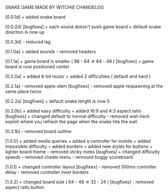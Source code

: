 SNAKE GAME MADE BY WITCHIE
CHANGELOG

[0.0.1d]
    + added snake board
    
[0.0.2d]
    [bugfixes]
        + each sound doesn't push game board
        + default snake direction is now up
        
[0.0.3d]
    - reduced lag
    
[0.1.0a]
    + added sounds
    - removed headers

[0.1.1a]
    + game board is smaller ( 96 - 64 => 64 - 48 )
    [bugfixes]
        + game board is now positioned center

[0.2.0a]
    + added 8-bit music
    + added 2 difficulties ( default and hard )
    
[0.2.1a]
    - removed apple stem
    [bugfixes]
        - removed apple respawning at the same place twice
        
[0.2.2a]
    [bugfixes]
        + default snake length is now 5
        
[0.3.0b]
    + added easy difficulty
    + added 16:9 and 4:3 aspect ratio
        [bugfixes]
            + changed default to normal difficulty
            - removed wall-hack exploit where you refresh the page when the snake hits the wall

[0.3.1b]
    - removed board outline
    
[1.0.0]
    + added media queries
    + added a controller for mobile
    + added impossible difficulty
    + added borders
    + added new styles for buttons
    + lighter board theme
    - removed sticky notes
    [bugfixes]
        + changed difficulty speeds
        - removed cheats menu
        - removed buggy scoreboard

[1.0.1]
    + changed controller layout
    [bugfixes]
        - removed 300ms controller delay
        - removed controller inset borders
        
[1.0.2]
    + changed board size ( 64 - 48 => 32 - 24 )
    [bugfixes]
        - removed aspect ratio button
